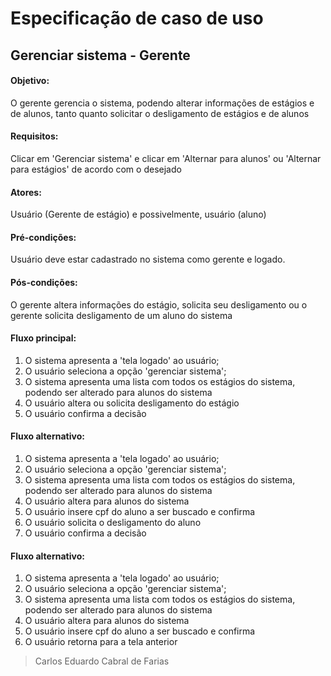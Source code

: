 ﻿# Especificação de caso de uso 

## Gerenciar sistema - Gerente

#### Objetivo: 
O gerente gerencia o sistema, podendo alterar informações de estágios e de alunos, tanto quanto solicitar o desligamento de estágios e de alunos

#### Requisitos:
Clicar em 'Gerenciar sistema' e clicar em 'Alternar para alunos' ou 'Alternar para estágios' de acordo com o desejado

#### Atores:
Usuário (Gerente de estágio) e possivelmente, usuário (aluno)

#### Pré-condições: 
Usuário deve estar cadastrado no sistema como gerente e logado.

#### Pós-condições: 
O gerente altera informações do estágio, solicita seu desligamento ou o gerente solicita desligamento de um aluno do sistema

#### Fluxo principal: 
1. O sistema apresenta a 'tela logado' ao usuário; 
2. O usuário seleciona a opção 'gerenciar sistema';
3. O sistema apresenta uma lista com todos os estágios do sistema, podendo ser alterado para alunos do sistema
4. O usuário altera ou solicita desligamento do estágio
5. O usuário confirma a decisão

#### Fluxo alternativo: 
1. O sistema apresenta a 'tela logado' ao usuário; 
2. O usuário seleciona a opção 'gerenciar sistema';
3. O sistema apresenta uma lista com todos os estágios do sistema, podendo ser alterado para alunos do sistema
4. O usuário altera para alunos do sistema
5. O usuário insere cpf do aluno a ser buscado e confirma
6. O usuário solicita o desligamento do aluno
7. O usuário confirma a decisão

#### Fluxo alternativo: 
1. O sistema apresenta a 'tela logado' ao usuário; 
2. O usuário seleciona a opção 'gerenciar sistema';
3. O sistema apresenta uma lista com todos os estágios do sistema, podendo ser alterado para alunos do sistema
4. O usuário altera para alunos do sistema
5. O usuário insere cpf do aluno a ser buscado e confirma
6. O usuário retorna para a tela anterior

>Carlos Eduardo Cabral de Farias